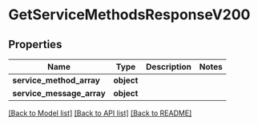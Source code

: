 # GetServiceMethodsResponseV200

## Properties
Name | Type | Description | Notes
------------ | ------------- | ------------- | -------------
**service_method_array** | **object** |  | 
**service_message_array** | **object** |  | 

[[Back to Model list]](../README.md#documentation-for-models) [[Back to API list]](../README.md#documentation-for-api-endpoints) [[Back to README]](../README.md)

